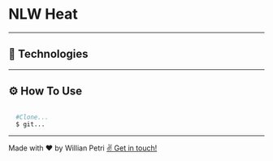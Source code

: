 <h1>
  NLW Heat
</h1>

---

## 🚀 Technologies

---

## ⚙ How To Use

```bash

  #Clone...
  $ git...


```

---

Made with ❤ by Willian Petri  [✌ Get in touch!](https://www.linkedin.com/in/willian-petri-84a935135/)
